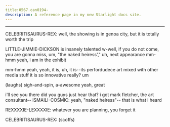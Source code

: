 ```yaml
---
title:0567.can0194-
description: A reference page in my new Starlight docs site.
---
```

----- 
CELEBRITISAURUS-REX: well, the showing is in genoa city, but it is totally worth the trip
 
LITTLE-JIMMIE-DICKSON is insanely talented
 w-well, if you do not come, you are gonna miss, um, 
"the naked heiress'," uh, next appearance
 mm-hmm
 yeah, i am in the exhibit
 
mm-hmm
 yeah, yeah, it is, uh, it is--its perfordudece art mixed with other media 
stuff
 it is so innovative
 really? 
 um


 (laughs) sigh-and-spin, a-awesome
 yeah, great
 
i'll see you there
 did you guys just hear that? 
 i got mark fletcher, the art 
consultant-- 
ISMAILI-COSMIC: yeah, "naked heiress"-- that is what i heard
 
REXXXXIE-LEXXXXIE: whatever you are planning, you forget it
 
CELEBRITISAURUS-REX: (scoffs) 
